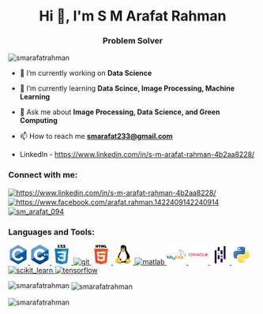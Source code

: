 <h1 align="center">Hi 👋, I'm S M Arafat Rahman</h1>
<h3 align="center">Problem Solver</h3>
<p align="left"> <img src="https://komarev.com/ghpvc/?username=smarafatrahman&label=Profile%20views&color=0e75b6&style=flat" alt="smarafatrahman" /> </p>

- 🔭 I’m currently working on **Data Science**

- 🌱 I’m currently learning **Data Scince, Image Processing, Machine Learning**

- 💬 Ask me about **Image Processing, Data Science, and Green Computing**

- 📫 How to reach me **smarafat233@gmail.com**
- LinkedIn - https://www.linkedin.com/in/s-m-arafat-rahman-4b2aa8228/

<h3 align="left">Connect with me:</h3>
<p align="left">
<a href="https://linkedin.com/in/https://www.linkedin.com/in/s-m-arafat-rahman-4b2aa8228/" target="blank"><img align="center" src="https://raw.githubusercontent.com/rahuldkjain/github-profile-readme-generator/master/src/images/icons/Social/linked-in-alt.svg" alt="https://www.linkedin.com/in/s-m-arafat-rahman-4b2aa8228/" height="30" width="40" /></a>
<a href="https://fb.com/https://www.facebook.com/arafat.rahman.1422409142240914" target="blank"><img align="center" src="https://raw.githubusercontent.com/rahuldkjain/github-profile-readme-generator/master/src/images/icons/Social/facebook.svg" alt="https://www.facebook.com/arafat.rahman.1422409142240914" height="30" width="40" /></a>
<a href="https://codeforces.com/profile/sm_arafat_094" target="blank"><img align="center" src="https://raw.githubusercontent.com/rahuldkjain/github-profile-readme-generator/master/src/images/icons/Social/codeforces.svg" alt="sm_arafat_094" height="30" width="40" /></a>
</p>

<h3 align="left">Languages and Tools:</h3>
<p align="left"> <a href="https://www.cprogramming.com/" target="_blank" rel="noreferrer"> <img src="https://raw.githubusercontent.com/devicons/devicon/master/icons/c/c-original.svg" alt="c" width="40" height="40"/> </a> <a href="https://www.w3schools.com/cpp/" target="_blank" rel="noreferrer"> <img src="https://raw.githubusercontent.com/devicons/devicon/master/icons/cplusplus/cplusplus-original.svg" alt="cplusplus" width="40" height="40"/> </a> <a href="https://www.w3schools.com/css/" target="_blank" rel="noreferrer"> <img src="https://raw.githubusercontent.com/devicons/devicon/master/icons/css3/css3-original-wordmark.svg" alt="css3" width="40" height="40"/> </a> <a href="https://git-scm.com/" target="_blank" rel="noreferrer"> <img src="https://www.vectorlogo.zone/logos/git-scm/git-scm-icon.svg" alt="git" width="40" height="40"/> </a> <a href="https://www.w3.org/html/" target="_blank" rel="noreferrer"> <img src="https://raw.githubusercontent.com/devicons/devicon/master/icons/html5/html5-original-wordmark.svg" alt="html5" width="40" height="40"/> </a> <a href="https://www.linux.org/" target="_blank" rel="noreferrer"> <img src="https://raw.githubusercontent.com/devicons/devicon/master/icons/linux/linux-original.svg" alt="linux" width="40" height="40"/> </a> <a href="https://www.mathworks.com/" target="_blank" rel="noreferrer"> <img src="https://upload.wikimedia.org/wikipedia/commons/2/21/Matlab_Logo.png" alt="matlab" width="40" height="40"/> </a> <a href="https://www.mysql.com/" target="_blank" rel="noreferrer"> <img src="https://raw.githubusercontent.com/devicons/devicon/master/icons/mysql/mysql-original-wordmark.svg" alt="mysql" width="40" height="40"/> </a> <a href="https://www.oracle.com/" target="_blank" rel="noreferrer"> <img src="https://raw.githubusercontent.com/devicons/devicon/master/icons/oracle/oracle-original.svg" alt="oracle" width="40" height="40"/> </a> <a href="https://pandas.pydata.org/" target="_blank" rel="noreferrer"> <img src="https://raw.githubusercontent.com/devicons/devicon/2ae2a900d2f041da66e950e4d48052658d850630/icons/pandas/pandas-original.svg" alt="pandas" width="40" height="40"/> </a> <a href="https://www.python.org" target="_blank" rel="noreferrer"> <img src="https://raw.githubusercontent.com/devicons/devicon/master/icons/python/python-original.svg" alt="python" width="40" height="40"/> </a> <a href="https://scikit-learn.org/" target="_blank" rel="noreferrer"> <img src="https://upload.wikimedia.org/wikipedia/commons/0/05/Scikit_learn_logo_small.svg" alt="scikit_learn" width="40" height="40"/> </a> <a href="https://www.tensorflow.org" target="_blank" rel="noreferrer"> <img src="https://www.vectorlogo.zone/logos/tensorflow/tensorflow-icon.svg" alt="tensorflow" width="40" height="40"/> </a> </p>

<p><img align="left" src="https://github-readme-stats.vercel.app/api/top-langs?username=smarafatrahman&show_icons=true&locale=en&layout=compact" alt="smarafatrahman" /></p>

<p>&nbsp;<img align="center" src="https://github-readme-stats.vercel.app/api?username=smarafatrahman&show_icons=true&locale=en" alt="smarafatrahman" /></p>

<p><img align="center" src="https://github-readme-streak-stats.herokuapp.com/?user=smarafatrahman&" alt="smarafatrahman" /></p>
